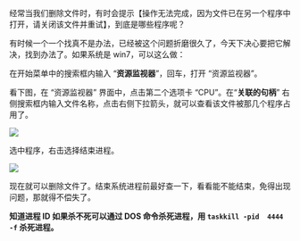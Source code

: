 经常当我们删除文件时，有时会提示【操作无法完成，因为文件已在另一个程序中打开，请关闭该文件并重试】，到底是哪些程序呢？

有时候一个一个找真不是办法，已经被这个问题折磨很久了，今天下决心要把它解决，找到办法了。如果系统是 win7，可以这么做：

在开始菜单中的搜索框内输入 “**资源监视器**”，回车，打开 “资源监视器”。

看下图，在 “资源监视器” 界面中，点击第二个选项卡 “CPU”。在“**关联的句柄**” 右侧搜索框内输入文件名称，点击右侧下拉箭头，就可以查看该文件被那几个程序占用了。

![](https://s2.51cto.com/images/blog/202107/14/555b0589b5ab42f5d93cc7937dc9e234.jpeg?x-oss-process=image/watermark,size_16,text_QDUxQ1RP5Y2a5a6i,color_FFFFFF,t_30,g_se,x_10,y_10,shadow_20,type_ZmFuZ3poZW5naGVpdGk=/format,webp/resize,m_fixed,w_1184)

选中程序，右击选择结束进程。

![](https://s2.51cto.com/images/blog/202107/14/fd37cca0d22a86c1217d40bb2a270515.jpeg?x-oss-process=image/watermark,size_16,text_QDUxQ1RP5Y2a5a6i,color_FFFFFF,t_30,g_se,x_10,y_10,shadow_20,type_ZmFuZ3poZW5naGVpdGk=/format,webp/resize,m_fixed,w_1184)

现在就可以删除文件了。结束系统进程前最好查一下，看看能不能结束，免得出现问题，那就得不偿失了。

**知道进程 ID 如果杀不死可以通过 DOS 命令杀死进程，用 `taskkill -pid  4444 -f` 杀死进程。**

